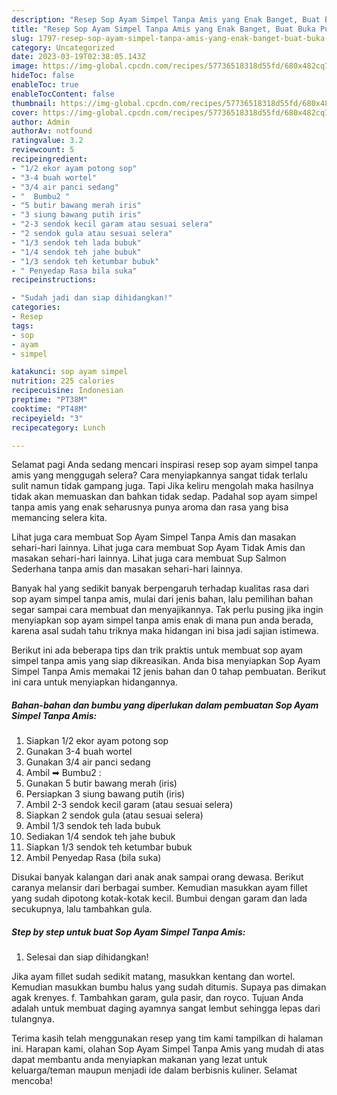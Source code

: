 ```yaml
---
description: "Resep Sop Ayam Simpel Tanpa Amis yang Enak Banget, Buat Buka Puasa Lezat"
title: "Resep Sop Ayam Simpel Tanpa Amis yang Enak Banget, Buat Buka Puasa Lezat"
slug: 1797-resep-sop-ayam-simpel-tanpa-amis-yang-enak-banget-buat-buka-puasa-lezat
category: Uncategorized
date: 2023-03-19T02:38:05.143Z
image: https://img-global.cpcdn.com/recipes/57736518318d55fd/680x482cq70/sop-ayam-simpel-tanpa-amis-foto-resep-utama.jpg
hideToc: false
enableToc: true
enableTocContent: false
thumbnail: https://img-global.cpcdn.com/recipes/57736518318d55fd/680x482cq70/sop-ayam-simpel-tanpa-amis-foto-resep-utama.jpg
cover: https://img-global.cpcdn.com/recipes/57736518318d55fd/680x482cq70/sop-ayam-simpel-tanpa-amis-foto-resep-utama.jpg
author: Admin
authorAv: notfound
ratingvalue: 3.2
reviewcount: 5
recipeingredient:
- "1/2 ekor ayam potong sop"
- "3-4 buah wortel"
- "3/4 air panci sedang"
- "  Bumbu2 "
- "5 butir bawang merah iris"
- "3 siung bawang putih iris"
- "2-3 sendok kecil garam atau sesuai selera"
- "2 sendok gula atau sesuai selera"
- "1/3 sendok teh lada bubuk"
- "1/4 sendok teh jahe bubuk"
- "1/3 sendok teh ketumbar bubuk"
- " Penyedap Rasa bila suka"
recipeinstructions:

- "Sudah jadi dan siap dihidangkan!"
categories:
- Resep
tags:
- sop
- ayam
- simpel

katakunci: sop ayam simpel 
nutrition: 225 calories
recipecuisine: Indonesian
preptime: "PT38M"
cooktime: "PT48M"
recipeyield: "3"
recipecategory: Lunch

---
```



Selamat pagi Anda sedang mencari inspirasi resep sop ayam simpel tanpa amis yang menggugah selera? Cara menyiapkannya sangat tidak terlalu sulit namun tidak gampang juga. Tapi Jika keliru mengolah maka hasilnya tidak akan memuaskan dan bahkan tidak sedap. Padahal sop ayam simpel tanpa amis yang enak seharusnya punya aroma dan rasa yang bisa memancing selera kita.


Lihat juga cara membuat Sop Ayam Simpel Tanpa Amis dan masakan sehari-hari lainnya. Lihat juga cara membuat Sop Ayam Tidak Amis dan masakan sehari-hari lainnya. Lihat juga cara membuat Sup Salmon Sederhana tanpa amis dan masakan sehari-hari lainnya.

Banyak hal yang sedikit banyak berpengaruh terhadap kualitas rasa dari sop ayam simpel tanpa amis, mulai dari jenis bahan, lalu pemilihan bahan segar sampai cara membuat dan menyajikannya. Tak perlu pusing jika ingin menyiapkan sop ayam simpel tanpa amis enak di mana pun anda berada, karena asal sudah tahu triknya maka hidangan ini bisa jadi sajian istimewa.


Berikut ini ada beberapa tips dan trik praktis untuk membuat sop ayam simpel tanpa amis yang siap dikreasikan. Anda bisa menyiapkan Sop Ayam Simpel Tanpa Amis memakai 12 jenis bahan dan 0 tahap pembuatan. Berikut ini cara untuk menyiapkan hidangannya.

<!--inarticleads1-->

##### Bahan-bahan dan bumbu yang diperlukan dalam pembuatan Sop Ayam Simpel Tanpa Amis:

1. Siapkan 1/2 ekor ayam potong sop
1. Gunakan 3-4 buah wortel
1. Gunakan 3/4 air panci sedang
1. Ambil  ➡ Bumbu2 :
1. Gunakan 5 butir bawang merah (iris)
1. Persiapkan 3 siung bawang putih (iris)
1. Ambil 2-3 sendok kecil garam (atau sesuai selera)
1. Siapkan 2 sendok gula (atau sesuai selera)
1. Ambil 1/3 sendok teh lada bubuk
1. Sediakan 1/4 sendok teh jahe bubuk
1. Siapkan 1/3 sendok teh ketumbar bubuk
1. Ambil  Penyedap Rasa (bila suka)


Disukai banyak kalangan dari anak anak sampai orang dewasa. Berikut caranya melansir dari berbagai sumber. Kemudian masukkan ayam fillet yang sudah dipotong kotak-kotak kecil. Bumbui dengan garam dan lada secukupnya, lalu tambahkan gula. 

<!--inarticleads2-->

##### Step by step untuk buat Sop Ayam Simpel Tanpa Amis:


1. Selesai dan siap dihidangkan!

Jika ayam fillet sudah sedikit matang, masukkan kentang dan wortel. Kemudian masukkan bumbu halus yang sudah ditumis. Supaya pas dimakan agak krenyes. f. Tambahkan garam, gula pasir, dan royco. Tujuan Anda adalah untuk membuat daging ayamnya sangat lembut sehingga lepas dari tulangnya. 

Terima kasih telah menggunakan resep yang tim kami tampilkan di halaman ini. Harapan kami, olahan Sop Ayam Simpel Tanpa Amis yang mudah di atas dapat membantu anda menyiapkan makanan yang lezat untuk keluarga/teman maupun menjadi ide dalam berbisnis kuliner. Selamat mencoba!
